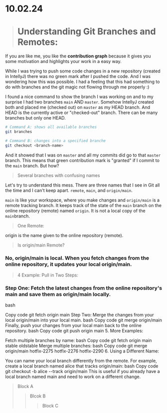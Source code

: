 # 10.02.24

> # Understanding Git Branches and Remotes:

If you are like me, you like the **contribution graph** because it gives you some motivation and highlights your work in a easy way. 

While I was trying to push some code changes in a new repository (created in IntellyJ) there was no green mark after I pushed the code. And I was wondering how this was possible. I had a feeling that this had something to do with branches and the git magic not flowing through me properly :)

I found a nice command to show the branch I was working on and to my surprise I had two branches `main` AND `master`. Somehow IntellyJ created both and placed me (checked out) on `master` as my HEAD branch. And HEAD is the currently active or "checked-out" branch. There can be many branches but only one HEAD.

```bash
# Command A: shows all available branches 
git branches

# Command B: changes into a specified branche
git checkout <branch-name>
```

And it showed that I was on `master` and all my commits did go to that `master` branch. This means that green contribution mark is "granted" if I commit to the `main` branch. But how? 

> Several branches with confusing names

Let's try to understand this mess. There are three names that I see in Git all the time and I can't keep apart. `remote`, `main`, and `origin/main`. 

`main` is like your workspace, where you make changes and `origin/main` is a remote tracking branch. It keeps track of the state of the `main` branch on the online repository (remote) named `origin`. It is not a local copy of the `main`branch.

> One Remote:

origin is the name given to the online repository (remote).
> Is origin/main Remote?

### No, origin/main is local. When you fetch changes from the online repository, it updates your local origin/main.

> 4 Example: Pull in Two Steps:


### Step One: Fetch the latest changes from the online repository's main and save them as origin/main locally.

bash

Copy code
git fetch origin main
Step Two: Merge the changes from your local origin/main into your local main.
bash
Copy code
git merge origin/main
Finally, push your changes from your local main back to the online repository.
bash
Copy code
git push origin main
5. More Examples:

Fetch multiple branches by name:
bash
Copy code
git fetch origin main stable oldstable
Merge multiple branches:
bash
Copy code
git merge origin/main hotfix-2275 hotfix-2276 hotfix-2290
6. Using a Different Name:

You can name your local branch differently from the remote. For example, create a local branch named alice that tracks origin/main:
bash
Copy code
git checkout -b alice --track origin/main
This is useful if you already have a local branch named main and need to work on a different change.

> Block A
>> Blcok B
>>> Block C
